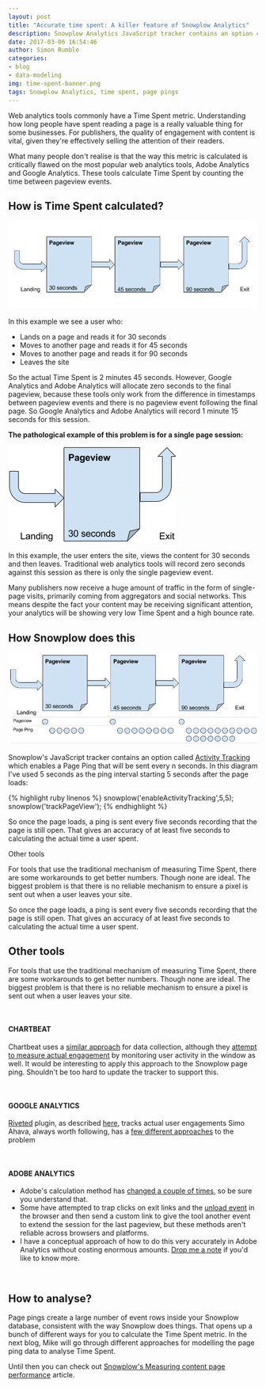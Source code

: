 ```yaml
---
layout: post
title: "Accurate time spent: A killer feature of Snowplow Analytics"
description: Snowplow Analytics JavaScript tracker contains an option called Activity Tracking which enables a Page Ping that will be sent every n seconds. In this article diagram I've used 5 seconds as the ping interval starting 5 seconds after the page loads.
date: 2017-03-06 16:54:46
author: Simon Rumble
categories:
- blog
- data-modeling
img: time-spent-banner.png
tags: Snowplow Analytics, time spent, page pings
---
```


Web analytics tools commonly have a Time Spent metric. Understanding how long people have spent reading a page is a really valuable thing for some businesses. For publishers, the quality of engagement with content is vital, given they're effectively selling the attention of their readers.

What many people don't realise is that the way this metric is calculated is critically flawed on the most popular web analytics tools, Adobe Analytics and Google Analytics. These tools calculate Time Spent by counting the time between pageview events.

## How is Time Spent calculated?

![Snowplow Analytics time spent metric](/assets/img/blog/time-spent-banner.png)

In this example we see a user who:

* Lands on a page and reads it for 30 seconds
* Moves to another page and reads it for 45 seconds
* Moves to another page and reads it for 90 seconds
* Leaves the site

So the actual Time Spent is 2 minutes 45 seconds. However, Google Analytics and Adobe Analytics will allocate zero seconds to the final pageview, because these tools only work from the difference in timestamps between pageview events and there is no pageview event following the final page. So Google Analytics and Adobe Analytics will record 1 minute 15 seconds for this session.

**The pathological example of this problem is for a single page session:**

![General Analytics time spent metric done poorly](/assets/img/blog/timespent2.png)

In this example, the user enters the site, views the content for 30 seconds and then leaves. Traditional web analytics tools will record zero seconds against this session as there is only the single pageview event.

Many publishers now receive a huge amount of traffic in the form of single-page visits, primarily coming from aggregators and social networks. This means despite the fact your content may be receiving significant attention, your analytics will be showing very low Time Spent and a high bounce rate.

## How Snowplow does this

![How Snowplow Analytics tracks this](/assets/img/blog/timespent3.png)

Snowplow's JavaScript tracker contains an option called [Activity Tracking](https://github.com/snowplow/snowplow/wiki/2-Specific-event-tracking-with-the-Javascript-tracker#pagepings) which enables a Page Ping that will be sent every n seconds. In this diagram I've used 5 seconds as the ping interval starting 5 seconds after the page loads:

{% highlight ruby linenos %}
snowplow('enableActivityTracking',5,5);
snowplow('trackPageView');
{% endhighlight %}

So once the page loads, a ping is sent every five seconds recording that the page is still open. That gives an accuracy of at least five seconds to calculating the actual time a user spent.

Other tools

For tools that use the traditional mechanism of measuring Time Spent, there are some workarounds to get better numbers. Though none are ideal. The biggest problem is that there is no reliable mechanism to ensure a pixel is sent out when a user leaves your site.

So once the page loads, a ping is sent every five seconds recording that the page is still open. That gives an accuracy of at least five seconds to calculating the actual time a user spent.

## Other tools

For tools that use the traditional mechanism of measuring Time Spent, there are some workarounds to get better numbers. Though none are ideal. The biggest problem is that there is no reliable mechanism to ensure a pixel is sent out when a user leaves your site.

<br>

#### CHARTBEAT

Chartbeat uses a [similar approach](https://chartbeat.com/infographics/measure-differently) for data collection, although they [attempt to measure actual engagement](http://support.chartbeat.com/docs/methodology.html) by monitoring user activity in the window as well. It would be interesting to apply this approach to the Snowplow page ping. Shouldn't be too hard to update the tracker to support this.   

<br>

#### GOOGLE ANALYTICS

[Riveted](http://riveted.parsnip.io/) plugin, as described [here](https://medium.com/google-analytics/how-to-track-engaged-time-in-google-analytics-84d9981920da), tracks actual user engagements
Simo Ahava, always worth following, has a [few different approaches](https://www.simoahava.com/analytics/track-content-engagement-via-gtm/) to the problem

<br>

#### ADOBE ANALYTICS

* Adobe's calculation method has [changed a couple of times](https://marketing.adobe.com/resources/help/en_US/sc/user/r_upgr_time_spent_calc.html), so be sure you understand that.
* Some have attempted to trap clicks on exit links and the [unload event](https://developer.mozilla.org/en-US/docs/Web/Events/unload) in the browser and then send a custom link to give the tool another event to extend the session for the last pageview, but these methods aren't reliable across browsers and platforms.
* I have a conceptual approach of how to do this very accurately in Adobe Analytics without costing enormous amounts. [Drop me a note](https://www.snowflake-analytics.com/contact-us) if you'd like to know more.

<br>

## How to analyse?

Page pings create a large number of event rows inside your Snowplow database, consistent with the way Snowplow does things. That opens up a bunch of different ways for you to calculate the Time Spent metric. In the next blog, Mike will go through different approaches for modelling the page ping data to analyse Time Spent.

Until then you can check out [Snowplow's Measuring content page performance](http://snowplowanalytics.com/guides/recipes/catalog-analytics/measuring-and-comparing-content-page-performance.html) article.
